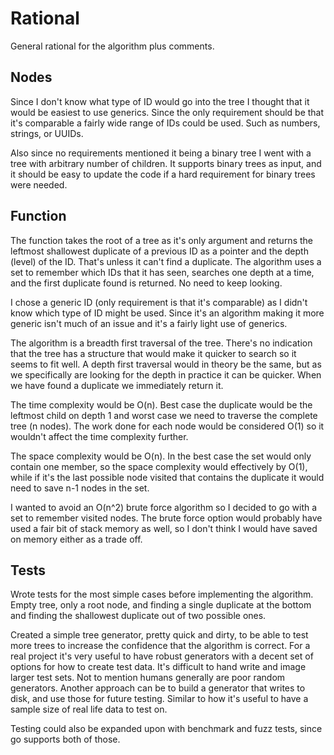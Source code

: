 # Rational

General rational for the algorithm plus comments.

## Nodes

Since I don't know what type of ID would go into the tree I thought that it would be easiest to use generics. Since the only requirement should be that it's comparable a fairly wide range of IDs could be used. Such as numbers, strings, or UUIDs.

Also since no requirements mentioned it being a binary tree I went with a tree with arbitrary number of children. It supports binary trees as input, and it should be easy to update the code if a hard requirement for binary trees were needed.

## Function

The function takes the root of a tree as it's only argument and returns the leftmost shallowest duplicate of a previous ID as a pointer and the depth (level) of the ID. That's unless it can't find a duplicate. The algorithm uses a set to remember which IDs that it has seen, searches one depth at a time, and the first duplicate found is returned. No need to keep looking.

I chose a generic ID (only requirement is that it's comparable) as I didn't know which type of ID might be used. Since it's an algorithm making it more generic isn't much of an issue and it's a fairly light use of generics.

The algorithm is a breadth first traversal of the tree. There's no indication that the tree has a structure that would make it quicker to search so it seems to fit well. A depth first traversal would in theory be the same, but as we specifically are looking for the depth in practice it can be quicker. When we have found a duplicate we immediately return it.

The time complexity would be O(n). Best case the duplicate would be the leftmost child on depth 1 and worst case we need to traverse the complete tree (n nodes). The work done for each node would be considered O(1) so it wouldn't affect the time complexity further.

The space complexity would be O(n). In the best case the set would only contain one member, so the space complexity would effectively by O(1), while if it's the last possible node visited that contains the duplicate it would need to save n-1 nodes in the set.

I wanted to avoid an O(n^2) brute force algorithm so I decided to go with a set to remember visited nodes. The brute force option would probably have used a fair bit of stack memory as well, so I don't think I would have saved on memory either as a trade off.

## Tests

Wrote tests for the most simple cases before implementing the algorithm. Empty tree, only a root node, and finding a single duplicate at the bottom and finding the shallowest duplicate out of two possible ones.

Created a simple tree generator, pretty quick and dirty, to be able to test more trees to increase the confidence that the algorithm is correct. For a real project it's very useful to have robust generators with a decent set of options for how to create test data. It's difficult to hand write and image larger test sets. Not to mention humans generally are poor random generators. Another approach can be to build a generator that writes to disk, and use those for future testing. Similar to how it's useful to have a sample size of real life data to test on.

Testing could also be expanded upon with benchmark and fuzz tests, since go supports both of those.